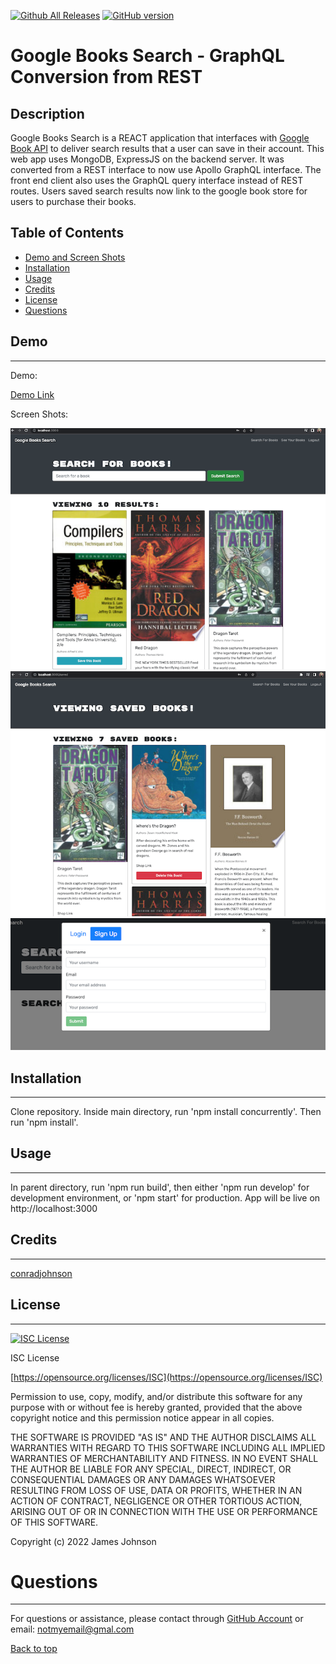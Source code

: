 
 [![Github All Releases](https://img.shields.io/github/downloads/conradjohnson/books-search-engine/total.svg)]()
 [![GitHub version](https://badge.fury.io/gh/conradjohnson%2Fbooks-search-engine.svg)](https://github.com/conradjohnson/books-search-engine)


# Google Books Search - GraphQL Conversion from REST

## Description

Google Books Search is a REACT application that interfaces with [Google Book API](https://developers.google.com/books) to deliver search results that a user can save in their account.  This web app uses MongoDB, ExpressJS on the backend server.  It was converted from a REST interface to now use Apollo GraphQL interface.  The front end client also uses the GraphQL query interface instead of REST routes.   Users saved search results now link to the google book store for users to purchase their books. 



## Table of Contents

- [Demo and Screen Shots](#demo)
- [Installation](#installation)
- [Usage](#usage)
- [Credits](#credits)
- [License](#license)
- [Questions](#questions)


## Demo
***

Demo:

[Demo Link]()

Screen Shots:

![Screen Shot](img/screen1.png)
![Screen Shot](img/screen2.png)
![Screen Shot](img/screen3.png)

## Installation
***

Clone repository. Inside main directory, run 'npm install concurrently'. Then run 'npm install'.  

## Usage
***

In parent directory, run 'npm run build', then either 'npm run develop' for development environment, or 'npm start' for production.  App will be live on http://localhost:3000

## Credits
 ***

[conradjohnson](https://github.com/conradjohnson)

[](https://github.com/)

 ## License
 ***

[![ISC License](https://img.shields.io/badge/license-ISC-green.svg)](https://opensource.org/licenses/ISC)

  ISC License

  [https://opensource.org/licenses/ISC](https://opensource.org/licenses/ISC)
  
  Permission to use, copy, modify, and/or distribute this software for any
  purpose with or without fee is hereby granted, provided that the above
  copyright notice and this permission notice appear in all copies.
  
  THE SOFTWARE IS PROVIDED "AS IS" AND THE AUTHOR DISCLAIMS ALL WARRANTIES WITH
  REGARD TO THIS SOFTWARE INCLUDING ALL IMPLIED WARRANTIES OF MERCHANTABILITY
  AND FITNESS. IN NO EVENT SHALL THE AUTHOR BE LIABLE FOR ANY SPECIAL, DIRECT,
  INDIRECT, OR CONSEQUENTIAL DAMAGES OR ANY DAMAGES WHATSOEVER RESULTING FROM
  LOSS OF USE, DATA OR PROFITS, WHETHER IN AN ACTION OF CONTRACT, NEGLIGENCE OR
  OTHER TORTIOUS ACTION, ARISING OUT OF OR IN CONNECTION WITH THE USE OR
  PERFORMANCE OF THIS SOFTWARE.
  
  Copyright (c) 2022 James Johnson
          

# Questions
***
For questions or assistance, please contact through [GitHub Account](https://github.com/conradjohnson) or email: [notmyemail@gmal.com](mailto:notmyemail@gmal.com)


 [Back to top](#description)
